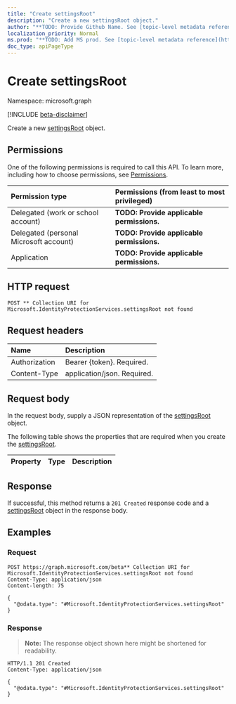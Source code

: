 ```yaml
---
title: "Create settingsRoot"
description: "Create a new settingsRoot object."
author: "**TODO: Provide Github Name. See [topic-level metadata reference](https://msgo.azurewebsites.net/add/document/guidelines/metadata.html#topic-level-metadata)**"
localization_priority: Normal
ms.prod: "**TODO: Add MS prod. See [topic-level metadata reference](https://msgo.azurewebsites.net/add/document/guidelines/metadata.html#topic-level-metadata)**"
doc_type: apiPageType
---
```


# Create settingsRoot
Namespace: microsoft.graph

[!INCLUDE [beta-disclaimer](../../includes/beta-disclaimer.md)]

Create a new [settingsRoot](../resources/settingsroot.md) object.

## Permissions
One of the following permissions is required to call this API. To learn more, including how to choose permissions, see [Permissions](/graph/permissions-reference).

|Permission type|Permissions (from least to most privileged)|
|:---|:---|
|Delegated (work or school account)|**TODO: Provide applicable permissions.**|
|Delegated (personal Microsoft account)|**TODO: Provide applicable permissions.**|
|Application|**TODO: Provide applicable permissions.**|

## HTTP request

<!-- {
  "blockType": "ignored"
}
-->
``` http
POST ** Collection URI for Microsoft.IdentityProtectionServices.settingsRoot not found
```

## Request headers
|Name|Description|
|:---|:---|
|Authorization|Bearer {token}. Required.|
|Content-Type|application/json. Required.|

## Request body
In the request body, supply a JSON representation of the [settingsRoot](../resources/settingsroot.md) object.

The following table shows the properties that are required when you create the [settingsRoot](../resources/settingsroot.md).

|Property|Type|Description|
|:---|:---|:---|



## Response

If successful, this method returns a `201 Created` response code and a [settingsRoot](../resources/settingsroot.md) object in the response body.

## Examples

### Request
<!-- {
  "blockType": "request",
  "name": "create_settingsroot_from_"
}
-->
``` http
POST https://graph.microsoft.com/beta** Collection URI for Microsoft.IdentityProtectionServices.settingsRoot not found
Content-Type: application/json
Content-length: 75

{
  "@odata.type": "#Microsoft.IdentityProtectionServices.settingsRoot"
}
```


### Response
>**Note:** The response object shown here might be shortened for readability.
<!-- {
  "blockType": "response",
  "truncated": true,
  "@odata.type": "Microsoft.IdentityProtectionServices.settingsRoot"
}
-->
``` http
HTTP/1.1 201 Created
Content-Type: application/json

{
  "@odata.type": "#Microsoft.IdentityProtectionServices.settingsRoot"
}
```

